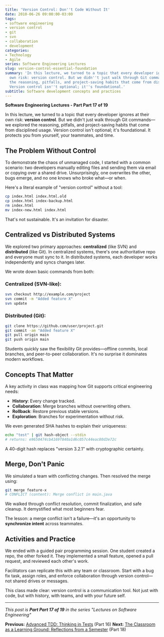 ```yaml
---
title: 'Version Control: Don''t Code Without It'
date: 2010-06-26 09:00:00-03:00
tags:
- software engineering
- version control
- git
- svn
- collaboration
- development
categories:
- Technology
- Agile
series: Software Engineering Lectures
slug: version-control-essential-foundation
summary: 'In this lecture, we turned to a topic that every developer ignores at their
  own risk: version control. But we didn''t just walk through Git commands—we explored
  the reasoning, pitfalls, and project-saving habits that come from disciplined usage.
  Version control isn''t optional; it''s foundational.'
subtitle: Software development concepts and practices
---
```


**Software Engineering Lectures - Part Part 17 of 19**

In this lecture, we turned to a topic that every developer ignores at their own risk: **version control**. But we didn't just walk through Git commands—we explored the reasoning, pitfalls, and project-saving habits that come from disciplined usage. Version control isn't optional; it's foundational. It protects you from yourself, your teammates, and time.

## The Problem Without Control

To demonstrate the chaos of unmanaged code, I started with a common scenario: two developers manually editing files and sending them via email or copying over a shared drive. Unsurprisingly, one overwrites the other, bugs emerge, and no one knows who broke what—or when.

Here's a literal example of "version control" without a tool:

```bash
cp index.html index.html.old
cp index.html index-backup.html
rm index.html
mv index-new.html index.html
```

That's not sustainable. It's an invitation for disaster.

## Centralized vs Distributed Systems

We explored two primary approaches: **centralized** (like SVN) and **distributed** (like Git). In centralized systems, there's one authoritative repo and everyone must sync to it. In distributed systems, each developer works independently and syncs changes later.

We wrote down basic commands from both:

### Centralized (SVN-like):

```bash
svn checkout http://example.com/project
svn commit -m "Added feature X"
svn update
```

### Distributed (Git):

```bash
git clone https://github.com/user/project.git
git commit -am "Added feature X"
git pull origin main
git push origin main
```

Students quickly saw the flexibility Git provides—offline commits, local branches, and peer-to-peer collaboration. It's no surprise it dominates modern workflows.

## Concepts That Matter

A key activity in class was mapping how Git supports critical engineering needs:

- **History**: Every change tracked.
- **Collaboration**: Merge branches without overwriting others.
- **Rollback**: Restore previous stable versions.
- **Exploration**: Branches for experimentation without risk.

We even generated SHA hashes to explain their uniqueness:

```bash
echo "test" | git hash-object --stdin
# returns: e9650474cb4169f840a1d6c057c44eac80d3e72c
```

A 40-digit hash replaces "version 3.2.1" with cryptographic certainty.

## Merge, Don't Panic

We simulated a team with conflicting changes. Then resolved the merge using:

```bash
git merge feature-x
# CONFLICT (content): Merge conflict in main.java
```

We walked through conflict resolution, commit finalization, and safe cleanup. It demystified what most beginners fear.

The lesson: a merge conflict isn't a failure—it's an opportunity to **synchronize intent** across teammates.

## Activities and Practice

We ended with a guided pair programming session. One student created a repo, the other forked it. They implemented a small feature, opened a pull request, and reviewed each other's work.

Facilitators can replicate this with any team or classroom. Start with a bug fix task, assign roles, and enforce collaboration through version control—not shared drives or messages.

This class made clear: version control is a communication tool. Not just with code, but with history, with teams, and with your future self.

---

_This post is **Part Part 17 of 19** in the series "Lectures on Software Engineering"_

**Previous:** [Advanced TDD: Thinking in Tests](/en/posts/2010-06-19-advanced-tdd-thinking-tests/) (Part 16)
**Next:** [The Classroom as a Learning Ground: Reflections from a Semester](/en/posts/2010-07-03-classroom-learning-reflections/) (Part 18)
